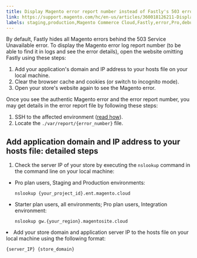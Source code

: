 ```yaml
---
title: Display Magento error report number instead of Fastly's 503 error on Cloud
link: https://support.magento.com/hc/en-us/articles/360018126211-Display-Magento-error-report-number-instead-of-Fastly-s-503-error-on-Cloud
labels: staging,production,Magento Commerce Cloud,Fastly,error,Pro,debug,503,how to,reports
---
```


By default, Fastly hides all Magento errors behind the 503 Service Unavailable error. To display the Magento error log report number (to be able to find it in logs and see the error details), open the website omitting Fastly using these steps:

1. Add your application's domain and IP address to your hosts file on your local machine.
1. Clear the browser cache and cookies (or switch to incognito mode).
1. Open your store's website again to see the Magento error.

Once you see the authentic Magento error and the error report number, you may get details in the error report file by following these steps:

1. SSH to the affected environment ([read how](https://devdocs.magento.com/guides/v2.3/cloud/env/environments-ssh.html#ssh)).
1. Locate the `` ./var/report/{error_number} `` file.

## Add application domain and IP address to your hosts file: detailed steps

1. Check the server IP of your store by executing the `` nslookup `` command in the command line on your local machine:

* Pro plan users, Staging and Production environments:  
    
    
    <pre><code class="language-clike">nslookup {your_project_id}.ent.magento.cloud</code></pre>
    
    
* Starter plan users, all environments; Pro plan users, Integration environment:  
    
    
    <pre><code class="language-clike">nslookup gw.{your_region}.magentosite.cloud</code></pre>
    
    

<li>Add your store domain and application server IP to the hosts file on your local machine using the following format:<br/><pre><code class="language-clike">{server_IP} {store_domain}</code></pre></li>